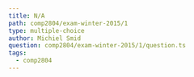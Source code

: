 ```yaml
---
title: N/A
path: comp2804/exam-winter-2015/1
type: multiple-choice
author: Michiel Smid
question: comp2804/exam-winter-2015/1/question.ts
tags:
  - comp2804
---
```

